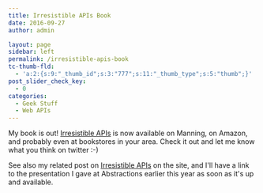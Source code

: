 ```yaml
---
title: Irresistible APIs Book
date: 2016-09-27
author: admin

layout: page
sidebar: left
permalink: /irresistible-apis-book
tc-thumb-fld:
  - 'a:2:{s:9:"_thumb_id";s:3:"777";s:11:"_thumb_type";s:5:"thumb";}'
post_slider_check_key:
  - 0
categories:
  - Geek Stuff
  - Web APIs
---
```

My book is out!  <a href="http://amzn.to/2dhkoaT">Irresistible APIs</a> is now available on Manning, on Amazon, and probably even
at bookstores in your area.  Check it out and let me know what you think on twitter :-)

See also my related post on <a href="http://www.princesspolymath.com/irresistible/">Irresistible APIs</a> on the site, and
I'll have a link to the presentation I gave at Abstractions earlier this year as soon as it's up and available.